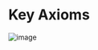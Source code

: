 # Key Axioms

![image](https://user-images.githubusercontent.com/56934817/121014072-014f9c00-c7b3-11eb-8cb6-0352fe2ba7d8.png)
